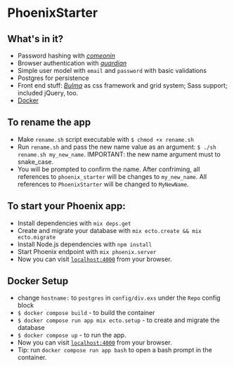 # PhoenixStarter

## What's in it?
  * Password hashing with [*comeonin*](https://github.com/riverrun/comeonin)
  * Browser authentication with
    [*guardian*](https://github.com/ueberauth/guardian)
  * Simple user model with `email` and `password` with basic validations
  * Postgres for persistence
  * Front end stuff: [*Bulma*](http://bulma.io/) as css framework and grid 
    system;
    Sass support; included jQuery, too.
  * [Docker](#docker-setup)

## To rename the app
  * Make `rename.sh` script executable with `$ chmod +x rename.sh`
  * Run `rename.sh` and pass the new name value as an argument: 
    `$ ./sh rename.sh my_new_name`. IMPORTANT: the new name argument must to 
    snake_case.
  * You will be prompted to confirm the name. After confriming, all references
    to `phoenix_starter` will be changes to `my_new_name`.  All references to
    `PhoenixStarter` will be changed to `MyNewName`.

## To start your Phoenix app:
  * Install dependencies with `mix deps.get`
  * Create and migrate your database with `mix ecto.create && mix ecto.migrate`
  * Install Node.js dependencies with `npm install`
  * Start Phoenix endpoint with `mix phoenix.server`
  * Now you can visit [`localhost:4000`](http://localhost:4000) from your browser.

## Docker Setup
  * change `hostname:` to `postgres` in `config/div.exs` under the `Repo` config
    block
  * `$ docker compose build` - to build the container 
  * `$ docker compose run app mix ecto.setup` - to create and migrate the
    database
  * `$ docker compose up` - to run the app.
  * Now you can visit [`localhost:4000`](http://localhost:4000) from your 
    browser.
  * Tip: run `docker compose run app bash` to open a bash prompt in the
    container.
  
